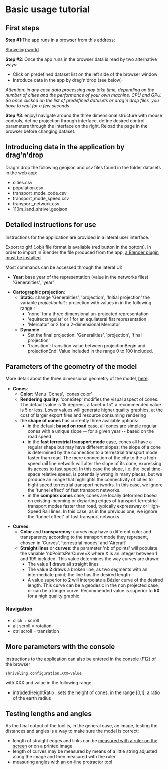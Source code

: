 # Basic usage tutorial

## First steps

**Step #1**:The app runs in a browser from this address:

[Shriveling world](/app/)

**Step #2**: Once the app runs in the browser data is read by two alternative ways:

* Click on predefined dataset list on the left side of the browser window
* Introduce data in the app by drag'n'drop (see below)

_Attention: in any case data processing may take time, depending on the number of cities and the performance of your own machine, CPU and GPU. So once clicked on the list of predefined datasets or drag'n'drop files, you have to wait for a few seconds_

**Step #3**: enjoy! navigate around the three dimensional structure with mouse controls, define projection through interface, define desired control parameters through the interface on the right. Reload the page in the browser before changing dataset.

## Introducing data in the application by drag'n'drop

Drag'n'drop the following geojson and csv files found in the folder datasets in the web app:

-   cities.csv
-   population.csv
-   transport_mode_code.csv
-   transport_mode_speed.csv
-   transport_network.csv
-   110m_land_shrivel.geojson

## Detailed instructions for use

Instructions for the application are provided in a lateral user interface.

Export to gltf (.obj) file format is available (red button in the bottom). In order to import in Blender the file produced from the app, [a Blender plugin must be installed](https://github.com/ksons/gltf-blender-importer)

Most commands can be accessed through the lateral UI:

-   __Year__: base year of the representation (value in the networks files) 'Generalities', 'year'


* __Cartographic projection__:
  * __Static__: change 'Generalities', 'projection', 'Initial projection' the variable _projectionInit_ : projection with values in in the following range :
    *   'none' for a three dimensional un-projected representation
    *   'equirectangular' or 1 for an equilateral flat representation
    *   'Mercator' or 2 for a 2-dimensional Mercator
  * __Dynamic__
    * Set the final projection: 'Generalities', 'projection', 'final projection'
    * 'transition': transition value between projectionBegin and projectionEnd. Value included in the range 0 to 100 included.

## Parameters of the geometry of the model

More detail about the three dimensional geometry of the model, [here](/marks/usrdoc/model_geometry).

- __Cones__:
  * __Color__: Menu 'Cones', 'cones color'
  * __Rendering quality__: 'coneStep' modifies the visual aspect of cones. The default value is 15 degrees, a facet = 15°, a recommended value is 5 or less. Lower values will generate higher quality graphics, at the cost of larger export files and resource consuming rendering
  * the __shape of cones__ has currently three available options:
     * in the default __based on road__ case, all cones are simple regular cones with a unique slope -- for a given year -- based on the road speed
     * in the __fast terrestrial transport mode__ case, cones all have a regular shape but may have different slopes; the slope of a cone is determined by the connection to a terrestrial transport mode faster than road. The mere connection of the city to the a high speed rail line network will alter the slope of its cone, expressing its access to fast speed. In this case the slope, i.e. the local time-space relative speed, is potentially wrong in many places, but we produce an image that highlights the connectivity of cities to hight speed terrestrial transport networks. In this case, we ignore the 'tunnel effect' of fast transport networks.
     * in the __complex cones__ case, cones are locally deformed based on existing incoming or departing edges of transport terrestrial transport modes faster than road, typically expressway or High-Speed Rail lines. In this case, as in the previous one, we ignore the 'tunnel effect' of fast transport networks.

* __Curves__:
  * __Color__ and __transparency__: curves may have a different color and transparency according to the transport mode they represent, chosen in 'Curves', 'terrestrial modes' and 'Aircraft'
  * __Straight lines__ or __curves__:  the parameter 'nb of points' will populate the variable  'nbPointsPerCurve=X where X is an integer between 1 and 199 included. This value determines the way curves are drawn:
    - The value **1** draws all straight lines
    - The value **2** draws a broken line, as two segments with an intermediate point; the line has the desired length
    - A value superior to __2__ will interpolate a Bézier curve of the desired length. This curve can be a geodesic in the non projected case, or can be a longer curve. Recommended value is superior to __50__ for a high quality graphic

### Navigation
* click + scroll
* alt scroll = rotation
* ctrl scroll = translation

## More parameters with the console

Instructions to the application can also be entered in the console (F12) of the browser

`shriveling.configuration.XXX=value`

with XXX and value in the following range:

-   intrudedHeightRatio : sets the height of cones, in the range [0,1], a ratio of the earth radius


## Testing lengths and angles

As the final output of the tool is, in the general case, an image, testing the distances and angles is a way to make sure the model is correct:

-   length of straight edges and links can be [measured with a ruler on the screen](https://timespace.hypotheses.org/115) or on a printed image
-   length of curves may be measured by means of a little string adjusted along the image and then measured with the ruler
-   measuring angles with [an on-line protractor tool](https://www.ginifab.com/feeds/angle_measurement/)
